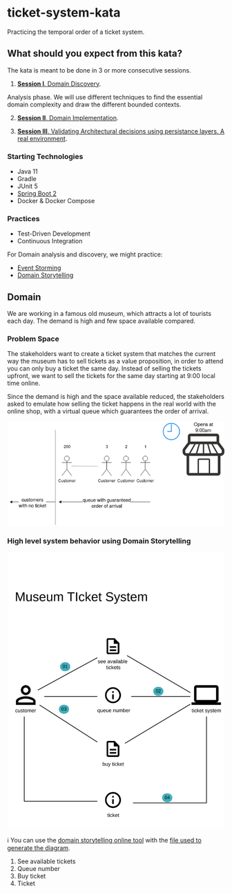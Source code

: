 # ticket-system-kata

Practicing the temporal order of a ticket system.

## What should you expect from this kata?

The kata is meant to be done in 3 or more consecutive sessions.

1. [**Session I**. Domain Discovery][session-1].

Analysis phase. We will use different techniques to find the essential domain complexity and draw the different bounded contexts.

2. [**Session II**. Domain Implementation][session-2].

3. [**Session III**. Validating Architectural decisions using persistance layers. A real environment][session-3].

### Starting Technologies

- Java 11
- Gradle
- JUnit 5
- [Spring Boot 2][springboot]
- Docker & Docker Compose

### Practices

- Test-Driven Development
- Continuous Integration

For Domain analysis and discovery, we might practice:

- [Event Storming][eventstorming]
- [Domain Storytelling][domainstorytelling.org]

## Domain

We are working in a famous old museum, which attracts a lot of tourists each day. The demand is high and few space available compared.

### Problem Space

The stakeholders want to create a ticket system that matches the current way the museum has to sell tickets as a value proposition, in order to attend you can only buy a ticket the same day. Instead of selling the tickets upfront, we want to sell the tickets for the same day starting at 9:00 local time online.

Since the demand is high and the space available reduced, the stakeholders asked to emulate how selling the ticket happens in the real world with the online shop, with a virtual queue which guarantees the order of arrival.

![queue-diagram][queue-diagram]

### High level system behavior using Domain Storytelling

![storytelling][storytelling]

:information_source: You can use the [domain storytelling online tool][wps] with the [file used to generate the diagram](wps-file).

1. See available tickets
2. Queue number
3. Buy ticket
4. Ticket

[session-1]: ./doc/kata-runbooks/session-1.md
[session-2]: ./doc/kata-runbooks/session-2.md
[session-3]: ./doc/kata-runbooks/session-3.md
[queue-diagram]: ./doc/supporting-images/queue-diagram.png
[storytelling]: ./doc/supporting-images/storytelling.svg
[domainstorytelling.org]: https://domainstorytelling.org/
[eventstorming]: https://www.eventstorming.com/
[springboot]: https://spring.io/projects/spring-boot
[wps]: https://www.wps.de/modeler/
[wps-file]: ./doc/supporting-images/storytelling.dst
